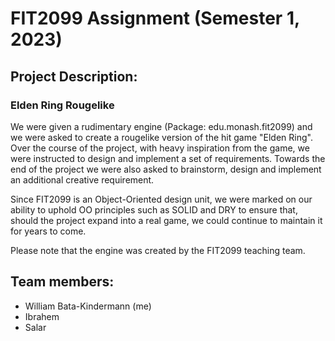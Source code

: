 # FIT2099 Assignment (Semester 1, 2023)
## Project Description: 
### Elden Ring Rougelike

We were given a rudimentary engine (Package: edu.monash.fit2099) and we were asked to create a rougelike version of the hit game "Elden Ring". Over the course of the project, with heavy inspiration from the game, we were instructed to design and implement a set of requirements. Towards the end of the project we were also asked to brainstorm, design and implement an additional creative requirement.

Since FIT2099 is an Object-Oriented design unit, we were marked on our ability to uphold OO principles such as SOLID and DRY to ensure that, should the project expand into a real game, we could continue to maintain it for years to come.

Please note that the engine was created by the FIT2099 teaching team.

## Team members:
- William Bata-Kindermann (me)
- Ibrahem
- Salar

